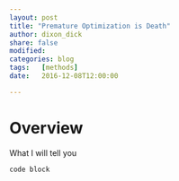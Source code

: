 ```yaml
---
layout: post
title: "Premature Optimization is Death"
author: dixon_dick
share: false
modified:
categories: blog
tags:	[methods]
date:   2016-12-08T12:00:00

---
```


# Overview

What I will tell you

~~~
code block
~~~



